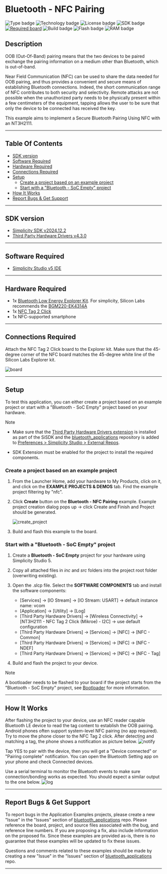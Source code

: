 # Bluetooth - NFC Pairing ##

![Type badge](https://img.shields.io/badge/Type-Virtual%20Application-green)
![Technology badge](https://img.shields.io/badge/Technology-Bluetooth-green)
![License badge](https://img.shields.io/badge/License-Zlib-green)
![SDK badge](https://img.shields.io/badge/SDK-v2024.12.2-green)
[![Required board](https://img.shields.io/badge/Mikroe-NFC%20Tag%202%20Click-green)](https://www.mikroe.com/nfc-tag-2-click)
![Build badge](https://img.shields.io/badge/Build-passing-green)
![Flash badge](https://img.shields.io/badge/Flash-207.82%20KB-blue)
![RAM badge](https://img.shields.io/badge/RAM-11.48%20KB-blue)

## Description ##

OOB (Out-Of-Band) pairing means that the two devices to be paired exchange the pairing information on a medium other than Bluetooth, which is out-of-band.

Near Field Communication (NFC) can be used to share the data needed for OOB pairing, and thus provides a convenient and secure means of establishing Bluetooth connections. Indeed, the short communication range of NFC contributes to both security and selectivity. Remote attacks are not possible when the unauthorized party needs to be physically present within a few centimeters of the equipment, tapping allows the user to be sure that only the device to be connected has received the key.

This example aims to implement a Secure Bluetooth Pairing Using NFC with an NT3H2111.

---

## Table Of Contents ##

- [SDK version](#sdk-version)
- [Software Required](#software-required)
- [Hardware Required](#hardware-required)
- [Connections Required](#connections-required)
- [Setup](#setup)
  - [Create a project based on an example project](#create-a-project-based-on-an-example-project)
  - [Start with a "Bluetooth - SoC Empty" project](#start-with-a-bluetooth---soc-empty-project)
- [How It Works](#how-it-works)
- [Report Bugs & Get Support](#report-bugs--get-support)

---

## SDK version ##

- [Simplicity SDK v2024.12.2](https://github.com/SiliconLabs/simplicity_sdk)
- [Third Party Hardware Drivers v4.3.0](https://github.com/SiliconLabs/third_party_hw_drivers_extension)

---

## Software Required ##

- [Simplicity Studio v5 IDE](https://www.silabs.com/developers/simplicity-studio)

---

## Hardware Required ##

- 1x [Bluetooth Low Energy Explorer Kit](https://www.silabs.com/development-tools/wireless/bluetooth). For simplicity, Silicon Labs recommends the [BGM220-EK4314A](https://www.silabs.com/development-tools/wireless/bluetooth/bgm220-explorer-kit)
- 1x [NFC Tag 2 Click](https://www.mikroe.com/nfc-tag-2-click)
- 1x NFC-supported smartphone

---

## Connections Required ##

Attach the NFC Tag 2 Click board to the Explorer kit. Make sure that the 45-degree corner of the NFC board matches the 45-degree white line of the Silicon Labs Explorer kit.

![board](image/hardware_connection.png)

---

## Setup ##

To test this application, you can either create a project based on an example project or start with a "Bluetooth - SoC Empty" project based on your hardware.

> [!NOTE]
>
> - Make sure that the [Third Party Hardware Drivers extension](https://github.com/SiliconLabs/third_party_hw_drivers_extension) is installed as part of the SiSDK and the [bluetooth_applications](https://github.com/SiliconLabs/bluetooth_applications) repository is added to [Preferences > Simplicity Studio > External Repos](https://docs.silabs.com/simplicity-studio-5-users-guide/latest/ss-5-users-guide-about-the-launcher/welcome-and-device-tabs).
>
> - SDK Extension must be enabled for the project to install the required components.

### Create a project based on an example project ###

1. From the Launcher Home, add your hardware to My Products, click on it, and click on the **EXAMPLE PROJECTS & DEMOS** tab. Find the example project filtering by "nfc".

2. Click **Create** button on the **Bluetooth - NFC Pairing** example. Example project creation dialog pops up -> click Create and Finish and Project should be generated.

   ![create_project](image/create_project.png)

3. Build and flash this example to the board.

### Start with a "Bluetooth - SoC Empty" project ###

1. Create a **Bluetooth - SoC Empty** project for your hardware using Simplicity Studio 5.

2. Copy all attached files in *inc* and *src* folders into the project root folder (overwriting existing).

3. Open the .slcp file. Select the **SOFTWARE COMPONENTS** tab and install the software components:

   - [Services] → [IO Stream] → [IO Stream: USART] → default instance name: vcom
   - [Application] → [Utility] → [Log]
   - [Third Party Hardware Drivers] → [Wireless Connectivity] → [NT3H2111 - NFC Tag 2 Click (Mikroe) - I2C] → use default configuration
   - [Third Party Hardware Drivers] → [Services] → [NFC] → [NFC - Common]
   - [Third Party Hardware Drivers] → [Services] → [NFC] → [NFC - NDEF]
   - [Third Party Hardware Drivers] → [Services] → [NFC] → [NFC - Tag]

4. Build and flash the project to your device.

> [!NOTE]
>
> A bootloader needs to be flashed to your board if the project starts from the "Bluetooth - SoC Empty" project, see [Bootloader](https://github.com/SiliconLabs/bluetooth_applications/blob/master/README.md#bootloader) for more information.

---

## How It Works ##

After flashing the project to your device, use an NFC reader capable Bluetooth LE device to read the tag content to establish the OOB pairing. Android phones often support system-level NFC pairing (no app required). Try to move the phone closer to the NFC Tag 2 click. After detecting and matching a tag, the phone shows a notification as picture below.
![notify](image/notify.png)

Tap YES to pair with the device, then you will get a "Device connected" or "Pairing complete" notification. You can open the Bluetooth Setting app on your phone and check Connected devices.

Use a serial terminal to monitor the Bluetooth events to make sure connection/bonding works as expected. You should expect a similar output to the one below.
![log](image/log.png)

---

## Report Bugs & Get Support ##

To report bugs in the Application Examples projects, please create a new "Issue" in the "Issues" section of [bluetooth_applications](https://github.com/SiliconLabs/bluetooth_applications) repo. Please reference the board, project, and source files associated with the bug, and reference line numbers. If you are proposing a fix, also include information on the proposed fix. Since these examples are provided as-is, there is no guarantee that these examples will be updated to fix these issues.

Questions and comments related to these examples should be made by creating a new "Issue" in the "Issues" section of [bluetooth_applications](https://github.com/SiliconLabs/bluetooth_applications) repo.

---

